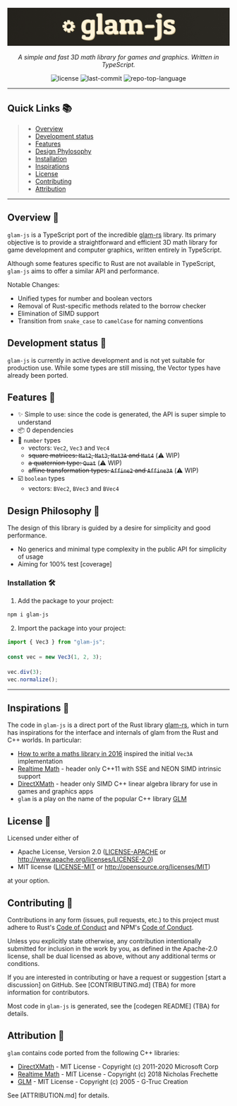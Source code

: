 <p align="center">
  <img src="logo.png" />
</p>
<p align="center">
    <em>A simple and fast 3D math library for games and graphics. Written in TypeScript.</em>
</p>
<p align="center">
	<img src="https://img.shields.io/github/license/cstrlcs/glam-js?style=flat&color=0080ff" alt="license">
	<img src="https://img.shields.io/github/last-commit/cstrlcs/glam-js?style=flat&logo=git&logoColor=white&color=0080ff" alt="last-commit">
	<img src="https://img.shields.io/github/languages/top/cstrlcs/glam-js?style=flat&color=0080ff" alt="repo-top-language">
<p>
<hr>

## Quick Links 📚

> - [ Overview](#-overview)
> - [ Development status](#-development-status)
> - [ Features](#-features)
> - [ Design Phylosophy](#-design-phylosophy)
> - [ Installation](#-installation)
> - [ Inspirations](#-inspirations)
> - [ License](#-license)
> - [ Contributing](#-contributing)
> - [ Attribution](#-attribution)

---

## Overview 📖

`glam-js` is a TypeScript port of the incredible [glam-rs](https://github.com/bitshifter/glam-rs) library. Its primary objective is to provide a straightforward and efficient 3D math library for game development and computer graphics, written entirely in TypeScript.

Although some features specific to Rust are not available in TypeScript, `glam-js` aims to offer a similar API and performance.

Notable Changes:

- Unified types for number and boolean vectors
- Removal of Rust-specific methods related to the borrow checker
- Elimination of SIMD support
- Transition from `snake_case` to `camelCase` for naming conventions

## Development status 🚧

`glam-js` is currently in active development and is not yet suitable for production use. While some types are still missing, the Vector types have already been ported.

## Features 🌟

- ✨ Simple to use: since the code is generated, the API is super simple to understand
- 📦 0 dependencies
- 🔢 `number` types
  - vectors: `Vec2`, `Vec3` and `Vec4`
  - ~~square matrices: `Mat2`, `Mat3`, `Mat3A` and `Mat4`~~ (⚠️ WIP)
  - ~~a quaternion type: `Quat`~~ (⚠️ WIP)
  - ~~affine transformation types: `Affine2` and `Affine3A`~~ (⚠️ WIP)
- ☑️ `boolean` types
  - vectors: `BVec2`, `BVec3` and `BVec4`

## Design Philosophy 📐

The design of this library is guided by a desire for simplicity and good
performance.

- No generics and minimal type complexity in the public API for simplicity of usage
- Aiming for 100% test [coverage]

### Installation 🛠️

1. Add the package to your project:

```sh
npm i glam-js
```

2. Import the package into your project:

```ts
import { Vec3 } from "glam-js";

const vec = new Vec3(1, 2, 3);

vec.div(3);
vec.normalize();
```

---

## Inspirations 🌌

The code in `glam-js` is a direct port of the Rust library [glam-rs](https://github.com/bitshifter/glam-rs), which in turn has inspirations for the interface and internals of glam from the
Rust and C++ worlds. In particular:

- [How to write a maths library in 2016](http://www.codersnotes.com/notes/maths-lib-2016/) inspired the initial `Vec3A`
  implementation
- [Realtime Math](https://github.com/nfrechette/rtm) - header only C++11 with SSE and NEON SIMD intrinsic support
- [DirectXMath](https://docs.microsoft.com/en-us/windows/desktop/dxmath/directxmath-portal) - header only SIMD C++ linear algebra library for use in games
  and graphics apps
- `glam` is a play on the name of the popular C++ library [GLM](https://glm.g-truc.net)

## License 📜

Licensed under either of

- Apache License, Version 2.0 ([LICENSE-APACHE](LICENSE-APACHE)
  or http://www.apache.org/licenses/LICENSE-2.0)
- MIT license ([LICENSE-MIT](LICENSE-MIT)
  or http://opensource.org/licenses/MIT)

at your option.

## Contributing 🤝

Contributions in any form (issues, pull requests, etc.) to this project must
adhere to Rust's [Code of Conduct](https://www.rust-lang.org/en-US/conduct.html) and NPM's [Code of Conduct](https://docs.npmjs.com/policies/conduct).

Unless you explicitly state otherwise, any contribution intentionally submitted
for inclusion in the work by you, as defined in the Apache-2.0 license, shall be
dual licensed as above, without any additional terms or conditions.

If you are interested in contributing or have a request or suggestion
[start a discussion] on GitHub. See [CONTRIBUTING.md] (TBA) for more information for
contributors.

Most code in `glam-js` is generated, see the [codegen README] (TBA) for details.

## Attribution 🙏

`glam` contains code ported from the following C++ libraries:

- [DirectXMath](https://docs.microsoft.com/en-us/windows/desktop/dxmath/directxmath-portal) - MIT License - Copyright (c) 2011-2020 Microsoft Corp
- [Realtime Math](https://github.com/nfrechette/rtm) - MIT License - Copyright (c) 2018 Nicholas Frechette
- [GLM](https://glm.g-truc.net) - MIT License - Copyright (c) 2005 - G-Truc Creation

See [ATTRIBUTION.md] for details.
